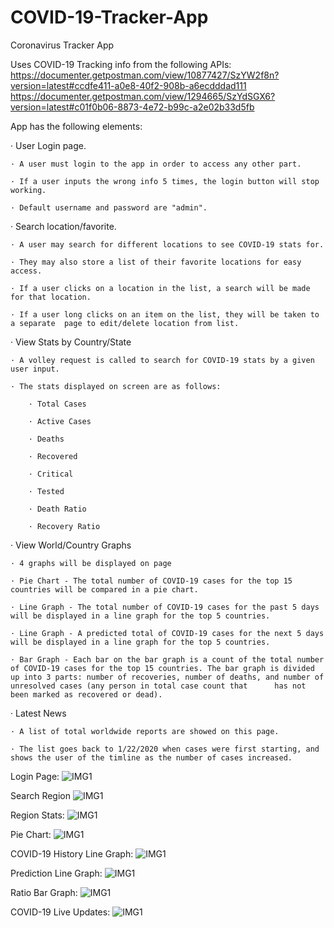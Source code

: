 # COVID-19-Tracker-App

Coronavirus Tracker App

Uses COVID-19 Tracking info from the following APIs:
https://documenter.getpostman.com/view/10877427/SzYW2f8n?version=latest#ccdfe411-a0e8-40f2-908b-a6ecdddad111
https://documenter.getpostman.com/view/1294665/SzYdSGX6?version=latest#c01f0b06-8873-4e72-b99c-a2e02b33d5fb

App has the following elements:


· User Login page. 

    · A user must login to the app in order to access any other part. 
    
    · If a user inputs the wrong info 5 times, the login button will stop working.
    
    · Default username and password are "admin". 
    
   
· Search location/favorite. 

    · A user may search for different locations to see COVID-19 stats for. 
    
    · They may also store a list of their favorite locations for easy access. 
    
    · If a user clicks on a location in the list, a search will be made for that location. 
    
    · If a user long clicks on an item on the list, they will be taken to a separate  page to edit/delete location from list.
    

· View Stats by Country/State

    · A volley request is called to search for COVID-19 stats by a given user input.
    
    · The stats displayed on screen are as follows:
    
        · Total Cases
        
        · Active Cases
        
        · Deaths
        
        · Recovered
        
        · Critical
        
        · Tested
        
        · Death Ratio
        
        · Recovery Ratio
        

· View World/Country Graphs

    · 4 graphs will be displayed on page
    
    · Pie Chart - The total number of COVID-19 cases for the top 15 countries will be compared in a pie chart.
    
    · Line Graph - The total number of COVID-19 cases for the past 5 days will be displayed in a line graph for the top 5 countries.
    
    · Line Graph - A predicted total of COVID-19 cases for the next 5 days will be displayed in a line graph for the top 5 countries.
    
    · Bar Graph - Each bar on the bar graph is a count of the total number of COVID-19 cases for the top 15 countries. The bar graph is divided up into 3 parts: number of recoveries, number of deaths, and number of unresolved cases (any person in total case count that      has not been marked as recovered or dead).
    
    
· Latest News

    · A list of total worldwide reports are showed on this page.
    
    · The list goes back to 1/22/2020 when cases were first starting, and shows the user of the timline as the number of cases increased.
      

Login Page:
![IMG1](https://github.com/sharonfrey/COVID-19-Tracker-App/blob/master/demo%20pictures/login%20page.png)

Search Region
![IMG1](https://github.com/sharonfrey/COVID-19-Tracker-App/blob/master/demo%20pictures/search%20region.png)

Region Stats:
![IMG1](https://github.com/sharonfrey/COVID-19-Tracker-App/blob/master/demo%20pictures/stats.png)

Pie Chart:
![IMG1](https://github.com/sharonfrey/COVID-19-Tracker-App/blob/master/demo%20pictures/pie%20chart.png)

COVID-19 History Line Graph:
![IMG1](https://github.com/sharonfrey/COVID-19-Tracker-App/blob/master/demo%20pictures/timeline.png)

Prediction Line Graph:
![IMG1](https://github.com/sharonfrey/COVID-19-Tracker-App/blob/master/demo%20pictures/prediction.png)

Ratio Bar Graph:
![IMG1](https://github.com/sharonfrey/COVID-19-Tracker-App/blob/master/demo%20pictures/bar%20graph.png)

COVID-19 Live Updates:
![IMG1](https://github.com/sharonfrey/COVID-19-Tracker-App/blob/master/demo%20pictures/updates.png)



